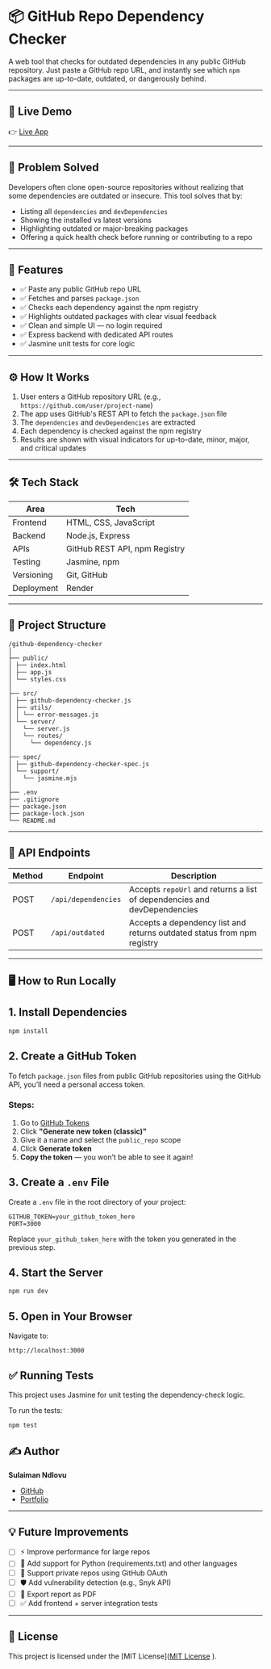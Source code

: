 # 📦 GitHub Repo Dependency Checker

A web tool that checks for outdated dependencies in any public GitHub repository. Just paste a GitHub repo URL, and instantly see which `npm` packages are up-to-date, outdated, or dangerously behind.

---

## 🚀 Live Demo

👉 [Live App](https://github-dependency-checker.onrender.com/)

---

## 🧠 Problem Solved

Developers often clone open-source repositories without realizing that some dependencies are outdated or insecure. This tool solves that by:

- Listing all `dependencies` and `devDependencies`
- Showing the installed vs latest versions
- Highlighting outdated or major-breaking packages
- Offering a quick health check before running or contributing to a repo

---

## 🔧 Features

- ✅ Paste any public GitHub repo URL
- ✅ Fetches and parses `package.json`
- ✅ Checks each dependency against the npm registry
- ✅ Highlights outdated packages with clear visual feedback
- ✅ Clean and simple UI — no login required
- ✅ Express backend with dedicated API routes
- ✅ Jasmine unit tests for core logic

---

## ⚙️ How It Works

1. User enters a GitHub repository URL (e.g., `https://github.com/user/project-name`)
2. The app uses GitHub's REST API to fetch the `package.json` file
3. The `dependencies` and `devDependencies` are extracted
4. Each dependency is checked against the npm registry
5. Results are shown with visual indicators for up-to-date, minor, major, and critical updates

---

## 🛠 Tech Stack

| Area       | Tech                          |
| ---------- | ----------------------------- |
| Frontend   | HTML, CSS, JavaScript         |
| Backend    | Node.js, Express              |
| APIs       | GitHub REST API, npm Registry |
| Testing    | Jasmine, npm                  |
| Versioning | Git, GitHub                   |
| Deployment | Render                        |

---

## 📁 Project Structure

```
/github-dependency-checker
│
├── public/
│ ├── index.html
│ ├── app.js
│ └── styles.css
│
├── src/
│ ├── github-dependency-checker.js
│ ├── utils/
│ │ └── error-messages.js
│ └── server/
│   └── server.js
│   └── routes/
│     └── dependency.js
│
├── spec/
│ ├── github-dependency-checker-spec.js
│ └── support/
│   └── jasmine.mjs
│
├── .env
├── .gitignore
├── package.json
├── package-lock.json
└── README.md

```

---

## 🧪 API Endpoints

| Method | Endpoint            | Description                                                              |
| ------ | ------------------- | ------------------------------------------------------------------------ |
| POST   | `/api/dependencies` | Accepts `repoUrl` and returns a list of dependencies and devDependencies |
| POST   | `/api/outdated`     | Accepts a dependency list and returns outdated status from npm registry  |

---

## 🖥️ How to Run Locally

## 1️. Install Dependencies

```bash
npm install
```

## 2️. Create a GitHub Token

To fetch `package.json` files from public GitHub repositories using the GitHub API, you’ll need a personal access token.

### Steps:

1. Go to [GitHub Tokens](https://github.com/settings/tokens)
2. Click **"Generate new token (classic)"**
3. Give it a name and select the `public_repo` scope
4. Click **Generate token**
5. **Copy the token** — you won’t be able to see it again!

## 3️. Create a `.env` File

Create a `.env` file in the root directory of your project:

```env
GITHUB_TOKEN=your_github_token_here
PORT=3000
```

Replace `your_github_token_here` with the token you generated in the previous step.

## 4️. Start the Server

```bash
npm run dev
```

## 5️. Open in Your Browser

Navigate to:

```
http://localhost:3000
```

## ✅ Running Tests

This project uses Jasmine for unit testing the dependency-check logic.

To run the tests:

```bash
npm test
```

## ✍️ Author

**Sulaiman Ndlovu**

- [GitHub](https://github.com/sulaiman001221)
- [Portfolio](https://sulaiman001221.github.io/portfolio/)

---

## 💡 Future Improvements

- [ ] ⚡ Improve performance for large repos
- [ ] 🧠 Add support for Python (requirements.txt) and other languages
- [ ] 🔐 Support private repos using GitHub OAuth
- [ ] 🛡️ Add vulnerability detection (e.g., Snyk API)
- [ ] 📄 Export report as PDF
- [ ] ✅ Add frontend + server integration tests

---

## 📜 License

This project is licensed under the [MIT License]([MIT License](https://github.com/sulaiman001221/github-dependency-checker/blob/main/LICENSE)
).
